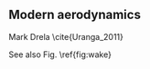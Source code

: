 ## Modern aerodynamics
  
  Mark Drela \cite{Uranga_2011}
  
  See also Fig. \ref{fig:wake}
  
  
  
  
